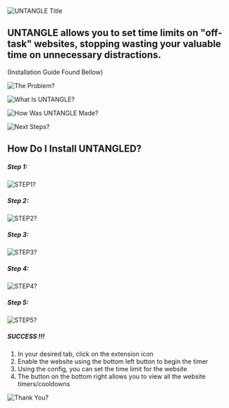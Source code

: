 ![UNTANGLE Title](/public/assets/README/Untangle.png)

## UNTANGLE allows you to set time limits on "off-task" websites, stopping wasting your valuable time on unnecessary distractions.
(Installation Guide Found Bellow)

![The Problem?](/public/assets/README/TheProblem.png)

![What Is UNTANGLE?](/public/assets/README/WhatItIs.png)

![How Was UNTANGLE Made?](/public/assets/README/HowItsMade.png)

![Next Steps?](/public/assets/README/NextSteps.png)

## How Do I Install UNTANGLED?
##### Step 1:
![STEP1?](/public/assets/README/Step1.png)
##### Step 2:
![STEP2?](/public/assets/README/Step2.png)
##### Step 3:
![STEP3?](/public/assets/README/StepThree.png)
##### Step 4:
![STEP4?](/public/assets/README/Step4.png)
##### Step 5:
![STEP5?](/public/assets/README/Step5.png)
##### SUCCESS !!!
1. In your desired tab, click on the extension icon
2. Enable the website using the bottom left button to begin the timer
3. Using the config, you can set the time limit for the website
4. The button on the bottom right allows you to view all the website timers/cooldowns
   
![Thank You?](/public/assets/README/ThankYou.png)



